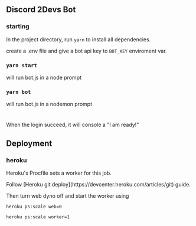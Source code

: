 
## Discord 2Devs Bot


### starting

In the project directory, run `yarn` to install all dependencies.

create a .env file and give a bot api key to `BOT_KEY` enviroment var.

### `yarn start`

will run bot.js in a node prompt

### `yarn bot`

will run bot.js in a nodemon prompt


#

When the login succeed, it will console a "I am ready!"

## Deployment

### heroku

Heroku's Procfile sets a worker for this job.
<p/>Follow [Heroku git deploy](https://devcenter.heroku.com/articles/git) guide.
<p/>Then turn web dyno off and start the worker using

`heroku ps:scale web=0`

`heroku ps:scale worker=1`

